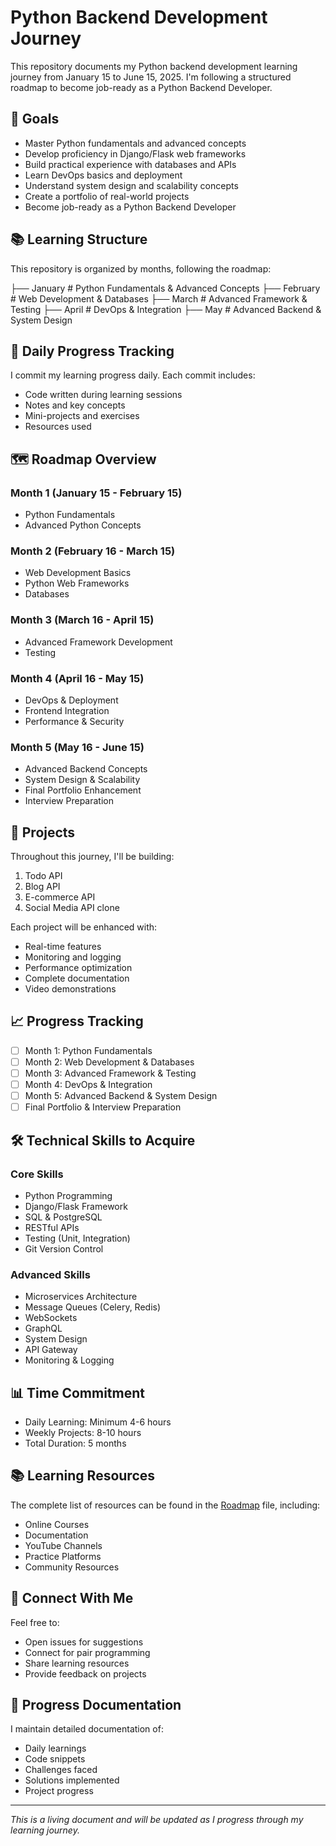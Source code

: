 # Python Backend Development Journey

This repository documents my Python backend development learning journey from January 15 to June 15, 2025. I'm following a structured roadmap to become job-ready as a Python Backend Developer.

## 🎯 Goals

- Master Python fundamentals and advanced concepts
- Develop proficiency in Django/Flask web frameworks
- Build practical experience with databases and APIs
- Learn DevOps basics and deployment
- Understand system design and scalability concepts
- Create a portfolio of real-world projects
- Become job-ready as a Python Backend Developer

## 📚 Learning Structure

This repository is organized by months, following the roadmap:


├── January # Python Fundamentals & Advanced Concepts
├── February # Web Development & Databases
├── March # Advanced Framework & Testing
├── April # DevOps & Integration
├── May # Advanced Backend & System Design


## 📝 Daily Progress Tracking

I commit my learning progress daily. Each commit includes:
- Code written during learning sessions
- Notes and key concepts
- Mini-projects and exercises
- Resources used

## 🗺️ Roadmap Overview

### Month 1 (January 15 - February 15)
- Python Fundamentals
- Advanced Python Concepts

### Month 2 (February 16 - March 15)
- Web Development Basics
- Python Web Frameworks
- Databases

### Month 3 (March 16 - April 15)
- Advanced Framework Development
- Testing

### Month 4 (April 16 - May 15)
- DevOps & Deployment
- Frontend Integration
- Performance & Security

### Month 5 (May 16 - June 15)
- Advanced Backend Concepts
- System Design & Scalability
- Final Portfolio Enhancement
- Interview Preparation

## 🚀 Projects

Throughout this journey, I'll be building:
1. Todo API
2. Blog API
3. E-commerce API
4. Social Media API clone

Each project will be enhanced with:
- Real-time features
- Monitoring and logging
- Performance optimization
- Complete documentation
- Video demonstrations

## 📈 Progress Tracking

- [ ] Month 1: Python Fundamentals
- [ ] Month 2: Web Development & Databases
- [ ] Month 3: Advanced Framework & Testing
- [ ] Month 4: DevOps & Integration
- [ ] Month 5: Advanced Backend & System Design
- [ ] Final Portfolio & Interview Preparation

## 🛠 Technical Skills to Acquire

### Core Skills
- Python Programming
- Django/Flask Framework
- SQL & PostgreSQL
- RESTful APIs
- Testing (Unit, Integration)
- Git Version Control

### Advanced Skills
- Microservices Architecture
- Message Queues (Celery, Redis)
- WebSockets
- GraphQL
- System Design
- API Gateway
- Monitoring & Logging

## 📊 Time Commitment

- Daily Learning: Minimum 4-6 hours
- Weekly Projects: 8-10 hours
- Total Duration: 5 months

## 📚 Learning Resources

The complete list of resources can be found in the [Roadmap](./January/Roadmap) file, including:
- Online Courses
- Documentation
- YouTube Channels
- Practice Platforms
- Community Resources

## 🤝 Connect With Me

Feel free to:
- Open issues for suggestions
- Connect for pair programming
- Share learning resources
- Provide feedback on projects

## 📝 Progress Documentation

I maintain detailed documentation of:
- Daily learnings
- Code snippets
- Challenges faced
- Solutions implemented
- Project progress

---

*This is a living document and will be updated as I progress through my learning journey.*
